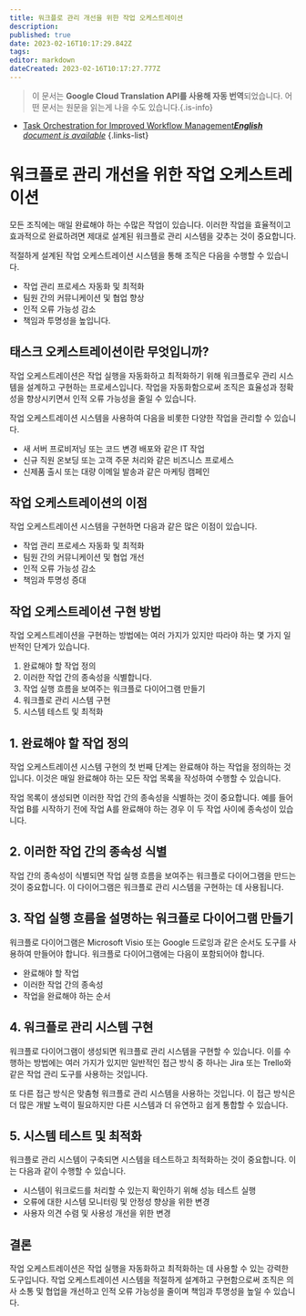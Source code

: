 ```yaml
---
title: 워크플로 관리 개선을 위한 작업 오케스트레이션
description: 
published: true
date: 2023-02-16T10:17:29.842Z
tags: 
editor: markdown
dateCreated: 2023-02-16T10:17:27.777Z
---
```


> 이 문서는 **Google Cloud Translation API를 사용해 자동 번역**되었습니다.
어떤 문서는 원문을 읽는게 나을 수도 있습니다.{.is-info}



- [Task Orchestration for Improved Workflow Management***English** document is available*](/en/Knowledge-base/Backend/task-orchestration-for-improved-workflow-management)
{.links-list}


# 워크플로 관리 개선을 위한 작업 오케스트레이션

모든 조직에는 매일 완료해야 하는 수많은 작업이 있습니다. 이러한 작업을 효율적이고 효과적으로 완료하려면 제대로 설계된 워크플로 관리 시스템을 갖추는 것이 중요합니다.

적절하게 설계된 작업 오케스트레이션 시스템을 통해 조직은 다음을 수행할 수 있습니다.

- 작업 관리 프로세스 자동화 및 최적화
- 팀원 간의 커뮤니케이션 및 협업 향상
- 인적 오류 가능성 감소
- 책임과 투명성을 높입니다.

## 태스크 오케스트레이션이란 무엇입니까?

작업 오케스트레이션은 작업 실행을 자동화하고 최적화하기 위해 워크플로우 관리 시스템을 설계하고 구현하는 프로세스입니다. 작업을 자동화함으로써 조직은 효율성과 정확성을 향상시키면서 인적 오류 가능성을 줄일 수 있습니다.

작업 오케스트레이션 시스템을 사용하여 다음을 비롯한 다양한 작업을 관리할 수 있습니다.

- 새 서버 프로비저닝 또는 코드 변경 배포와 같은 IT 작업
- 신규 직원 온보딩 또는 고객 주문 처리와 같은 비즈니스 프로세스
- 신제품 출시 또는 대량 이메일 발송과 같은 마케팅 캠페인

## 작업 오케스트레이션의 이점

작업 오케스트레이션 시스템을 구현하면 다음과 같은 많은 이점이 있습니다.

- 작업 관리 프로세스 자동화 및 최적화
- 팀원 간의 커뮤니케이션 및 협업 개선
- 인적 오류 가능성 감소
- 책임과 투명성 증대

## 작업 오케스트레이션 구현 방법

작업 오케스트레이션을 구현하는 방법에는 여러 가지가 있지만 따라야 하는 몇 가지 일반적인 단계가 있습니다.

1. 완료해야 할 작업 정의
2. 이러한 작업 간의 종속성을 식별합니다.
3. 작업 실행 흐름을 보여주는 워크플로 다이어그램 만들기
4. 워크플로 관리 시스템 구현
5. 시스템 테스트 및 최적화

## 1. 완료해야 할 작업 정의

작업 오케스트레이션 시스템 구현의 첫 번째 단계는 완료해야 하는 작업을 정의하는 것입니다. 이것은 매일 완료해야 하는 모든 작업 목록을 작성하여 수행할 수 있습니다.

작업 목록이 생성되면 이러한 작업 간의 종속성을 식별하는 것이 중요합니다. 예를 들어 작업 B를 시작하기 전에 작업 A를 완료해야 하는 경우 이 두 작업 사이에 종속성이 있습니다.

## 2. 이러한 작업 간의 종속성 식별

작업 간의 종속성이 식별되면 작업 실행 흐름을 보여주는 워크플로 다이어그램을 만드는 것이 중요합니다. 이 다이어그램은 워크플로 관리 시스템을 구현하는 데 사용됩니다.

## 3. 작업 실행 흐름을 설명하는 워크플로 다이어그램 만들기

워크플로 다이어그램은 Microsoft Visio 또는 Google 드로잉과 같은 순서도 도구를 사용하여 만들어야 합니다. 워크플로 다이어그램에는 다음이 포함되어야 합니다.

- 완료해야 할 작업
- 이러한 작업 간의 종속성
- 작업을 완료해야 하는 순서

## 4. 워크플로 관리 시스템 구현

워크플로 다이어그램이 생성되면 워크플로 관리 시스템을 구현할 수 있습니다. 이를 수행하는 방법에는 여러 가지가 있지만 일반적인 접근 방식 중 하나는 Jira 또는 Trello와 같은 작업 관리 도구를 사용하는 것입니다.

또 다른 접근 방식은 맞춤형 워크플로 관리 시스템을 사용하는 것입니다. 이 접근 방식은 더 많은 개발 노력이 필요하지만 다른 시스템과 더 유연하고 쉽게 통합할 수 있습니다.

## 5. 시스템 테스트 및 최적화

워크플로 관리 시스템이 구축되면 시스템을 테스트하고 최적화하는 것이 중요합니다. 이는 다음과 같이 수행할 수 있습니다.

- 시스템이 워크로드를 처리할 수 있는지 확인하기 위해 성능 테스트 실행
- 오류에 대한 시스템 모니터링 및 안정성 향상을 위한 변경
- 사용자 의견 수렴 및 사용성 개선을 위한 변경

## 결론

작업 오케스트레이션은 작업 실행을 자동화하고 최적화하는 데 사용할 수 있는 강력한 도구입니다. 작업 오케스트레이션 시스템을 적절하게 설계하고 구현함으로써 조직은 의사 소통 및 협업을 개선하고 인적 오류 가능성을 줄이며 책임과 투명성을 높일 수 있습니다.